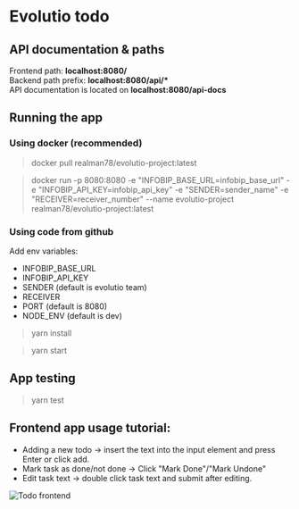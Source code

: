 # Evolutio todo

## API documentation & paths
Frontend path: **localhost:8080/**  
Backend path prefix: **localhost:8080/api/\***  
API documentation is located on **localhost:8080/api-docs**  

## Running the app
### Using docker (recommended)
> docker pull realman78/evolutio-project:latest

> docker run -p 8080:8080 -e "INFOBIP_BASE_URL=infobip_base_url" -e "INFOBIP_API_KEY=infobip_api_key" -e "SENDER=sender_name" -e "RECEIVER=receiver_number" --name evolutio-project realman78/evolutio-project:latest

### Using code from github

Add env variables:
- INFOBIP_BASE_URL
- INFOBIP_API_KEY
- SENDER (default is evolutio team)
- RECEIVER
- PORT (default is 8080)
- NODE_ENV (default is dev)


> yarn install

> yarn start


## App testing
> yarn test

## Frontend app usage tutorial:

- Adding a new todo -> insert the text into the input element and press Enter or click add.
- Mark task as done/not done -> Click "Mark Done"/"Mark Undone"
- Edit task text -> double click task text and submit after editing.


![Todo frontend](https://media.discordapp.net/attachments/913382978690875405/1230476359474741308/image.png?ex=66337569&is=66210069&hm=c743ceeb691f1578ea9a1ee7cee195720b127ef5be8b76b5da6d78702e92dacf&=&format=webp&quality=lossless&width=813&height=406)
